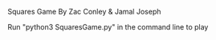 Squares Game
By Zac Conley & Jamal Joseph

Run "python3 SquaresGame.py" in the command line to play
